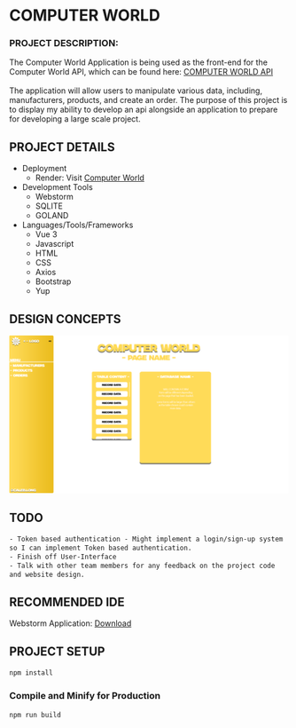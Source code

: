 # COMPUTER WORLD
### PROJECT DESCRIPTION:
The Computer World Application is being used as the front-end for the Computer World API, which can be found here: [COMPUTER WORLD API](https://github.com/caleb-long19/ComputerWorld_API) 
<br />
<br />
The application will allow users to manipulate various data, including, manufacturers, products, and create an order. The purpose of this project is to display my ability 
to develop an api alongside an application to prepare for developing a large scale project.

## PROJECT DETAILS
 - Deployment
   - Render: Visit [Computer World](https://computer-world-wvo6.onrender.com/) 
 - Development Tools
   - Webstorm
   - SQLITE
   - GOLAND
 - Languages/Tools/Frameworks
   -   Vue 3
   -   Javascript
   -   HTML
   -   CSS
   -   Axios
   -   Bootstrap
   -   Yup

## DESIGN CONCEPTS
![alt text](concepts/Computer%20World%20-%20Initial%20Concept.png)

## TODO
```
- Token based authentication - Might implement a login/sign-up system so I can implement Token based authentication.
- Finish off User-Interface
- Talk with other team members for any feedback on the project code and website design.
```

## RECOMMENDED IDE
Webstorm Application: [Download](https://code.visualstudio.com/)

## PROJECT SETUP

```sh
npm install
```

### Compile and Minify for Production

```sh
npm run build
```
